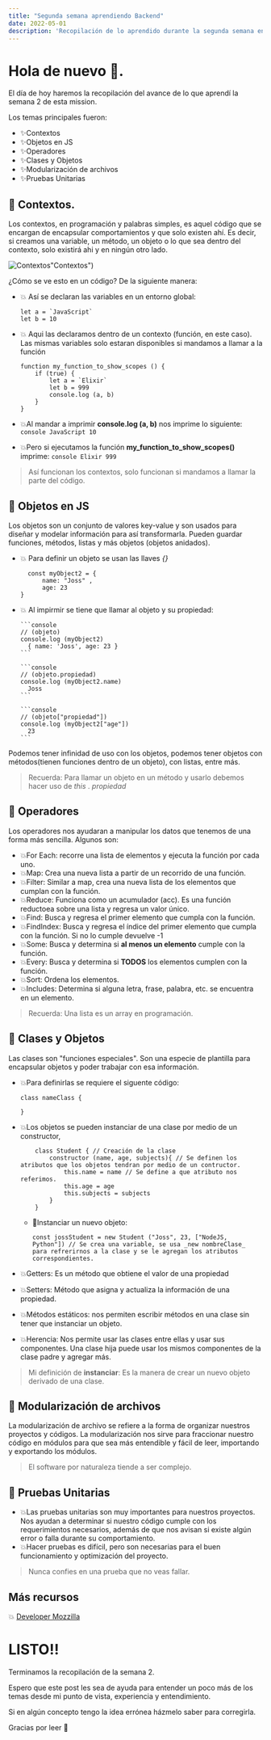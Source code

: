 ```yaml
---
title: "Segunda semana aprendiendo Backend"
date: 2022-05-01
description: 'Recopilación de lo aprendido durante la segunda semana en la Mission Launch X'
---
```


# Hola  de nuevo 👋. 
El día de hoy haremos la recopilación del avance de lo que aprendí la semana 2 de esta mission. 

Los temas principales fueron: 
- ✨Contextos
- ✨Objetos en JS
- ✨Operadores
- ✨Clases y Objetos
- ✨Modularización de archivos
- ✨Pruebas Unitarias 

## 💫 Contextos. 
Los contextos, en programación y palabras simples, es aquel código que se encargan de encapsular comportamientos y que solo existen ahí. Es decir, si creamos una variable, un método, un objeto o lo que sea dentro del contexto, solo existirá ahi y en ningún otro lado. 

![Contextos](https://user-images.githubusercontent.com/84040594/166181724-e360d74e-7ba6-4505-ad79-85716bbd28c9.png)"Contextos")

¿Cómo se ve esto en un código? De la siguiente manera: 

- 💥 Así se declaran las variables en un entorno global:
    ``` console
    let a = `JavaScript`
    let b = 10 
    ```

- 💥 Aqui las declaramos dentro de un contexto (función, en este caso). Las mismas variables solo estaran disponibles si mandamos a llamar a la función
  ``` console
  function my_function_to_show_scopes () {
      if (true) {
          let a = `Elixir`
          let b = 999 
          console.log (a, b) 
      }
  }
  ```

- 💥Al mandar a imprimir __console.log (a, b)__ nos imprime lo siguiente: 
      ``` console
      JavaScript 10
      ```

- 💥Pero si ejecutamos la función __my_function_to_show_scopes()__ imprime: 
      ``` console
      Elixir 999
      ```

> Así funcionan los contextos, solo funcionan si mandamos a llamar la parte del código. 



## 💫 Objetos en JS
Los objetos son un conjunto de valores key-value y son usados para diseñar y modelar información para así transformarla. Pueden guardar funciones, métodos, listas y más objetos (objetos anidados).

- 💥 Para definir un objeto se usan las llaves _{}_
    ```console
      const myObject2 = {
          name: "Joss" ,
          age: 23
    }
    ```
- 💥 Al impirmir se tiene que llamar al objeto y su propiedad: 

      ```console
      // (objeto)
      console.log (myObject2)
        { name: 'Joss', age: 23 }
      ```

      ```console
      // (objeto.propiedad)
      console.log (myObject2.name)
        Joss
      ```

      ```console
      // (objeto["propiedad"])
      console.log (myObject2["age"])
        23
      ```

Podemos tener infinidad de uso con los objetos, podemos tener objetos con métodos(tienen funciones dentro de un objeto), con listas, entre más.

> Recuerda: Para llamar un objeto en un método y usarlo debemos hacer uso de _this_ . _propiedad_

## 💫 Operadores
Los operadores nos ayudaran a manipular los datos que tenemos de una forma más sencilla. Algunos son:
  - 💥For Each: recorre una lista de elementos y ejecuta la función por cada uno. 
  - 💥Map: Crea una nueva lista a partir de un recorrido de una función. 
  - 💥Filter: Similar a map, crea una nueva lista de los elementos que cumplan con la función. 
  - 💥Reduce: Funciona como un acumulador (acc). Es una función reductoea sobre una lista y regresa un valor único. 
  - 💥Find: Busca y regresa el primer elemento que cumpla con la función. 
  - 💥FindIndex: Busca y regresa el índice del primer elemento que cumpla con la función. Si no lo cumple devuelve -1
  - 💥Some: Busca y determina si __al menos un elemento__ cumple con la función. 
  - 💥Every: Busca y determina si __TODOS__ los elementos cumplen con la función.
  - 💥Sort: Ordena los elementos. 
  - 💥Includes: Determina si alguna letra, frase, palabra, etc. se encuentra en un elemento.

> Recuerda: Una lista es un array en programación. 

## 💫 Clases y Objetos
Las clases son "funciones especiales". Son una especie de plantilla para encapsular objetos y poder trabajar con esa información. 

- 💥Para definirlas se requiere el siguente código:
    ```console
    class nameClass {

    }
    ```
- 💥Los objetos se pueden instanciar de una clase por medio de un constructor, 
    ```console
        class Student { // Creación de la clase
            constructor (name, age, subjects){ // Se definen los atributos que los objetos tendran por medio de un contructor.
                this.name = name // Se define a que atributo nos referimos.
                this.age = age 
                this.subjects = subjects 
            }
        }
    ```
    - 💢Instanciar un nuevo objeto: 
        ```console
        const jossStudent = new Student ("Joss", 23, ["NodeJS, Python"]) // Se crea una variable, se usa _new nombreClase_ para refrerirnos a la clase y se le agregan los atributos correspondientes.
        ```
        
- 💥Getters: Es un método que obtiene el valor de una propiedad 
- 💥Setters: Método que asigna y actualiza la información de una propiedad. 
- 💥Métodos estáticos: nos permiten escribir métodos en una clase sin tener que instanciar un objeto.
- 💥Herencia: Nos permite usar las clases entre ellas y usar sus componentes. Una clase hija puede usar los mismos componentes de la clase padre y agregar más. 

> Mi definición de __instanciar__: Es la manera de crear un nuevo objeto derivado de una clase. 

## 💫 Modularización de archivos
La modularización de archivo se refiere a la forma de organizar nuestros proyectos y códigos. La modularización nos sirve para fraccionar nuestro código en módulos para que sea más entendible y fácil de leer, importando y exportando los módulos. 
> El software por naturaleza tiende a ser complejo. 

## 💫 Pruebas Unitarias
- 💥Las pruebas unitarias son muy importantes para nuestros proyectos. Nos ayudan a determinar si nuestro código cumple con los requerimientos necesarios, además de que nos avisan si existe algún error o falla durante su comportamiento. 
- 💥Hacer pruebas es difícil, pero son necesarias para el buen funcionamiento y optimización del proyecto. 

> Nunca confies en una prueba que no veas fallar. 


## Más recursos
💥 [Developer Mozzilla](https://developer.mozilla.org/es/docs/Web/JavaScript/)


# LISTO!!
Terminamos la recopilación de la semana 2. 

Espero que este post les sea de ayuda para entender un poco más de los temas desde mi punto de vista, experiencia y entendimiento. 

Si en algún concepto tengo la idea errónea házmelo saber para corregirla. 

Gracias por leer 📖
